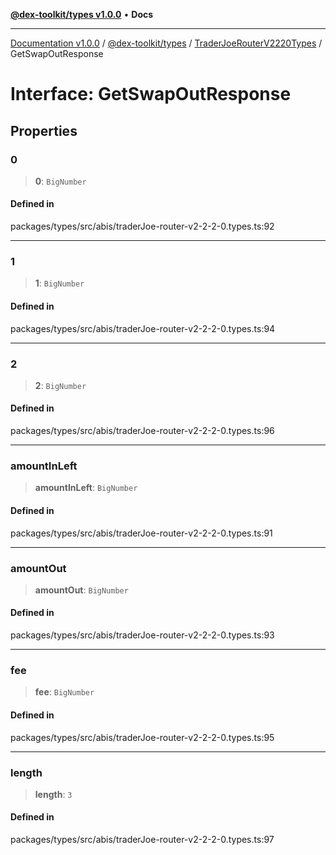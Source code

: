 [**@dex-toolkit/types v1.0.0**](../../../README.md) • **Docs**

***

[Documentation v1.0.0](../../../../../packages.md) / [@dex-toolkit/types](../../../README.md) / [TraderJoeRouterV2220Types](../README.md) / GetSwapOutResponse

# Interface: GetSwapOutResponse

## Properties

### 0

> **0**: `BigNumber`

#### Defined in

packages/types/src/abis/traderJoe-router-v2-2-2-0.types.ts:92

***

### 1

> **1**: `BigNumber`

#### Defined in

packages/types/src/abis/traderJoe-router-v2-2-2-0.types.ts:94

***

### 2

> **2**: `BigNumber`

#### Defined in

packages/types/src/abis/traderJoe-router-v2-2-2-0.types.ts:96

***

### amountInLeft

> **amountInLeft**: `BigNumber`

#### Defined in

packages/types/src/abis/traderJoe-router-v2-2-2-0.types.ts:91

***

### amountOut

> **amountOut**: `BigNumber`

#### Defined in

packages/types/src/abis/traderJoe-router-v2-2-2-0.types.ts:93

***

### fee

> **fee**: `BigNumber`

#### Defined in

packages/types/src/abis/traderJoe-router-v2-2-2-0.types.ts:95

***

### length

> **length**: `3`

#### Defined in

packages/types/src/abis/traderJoe-router-v2-2-2-0.types.ts:97
